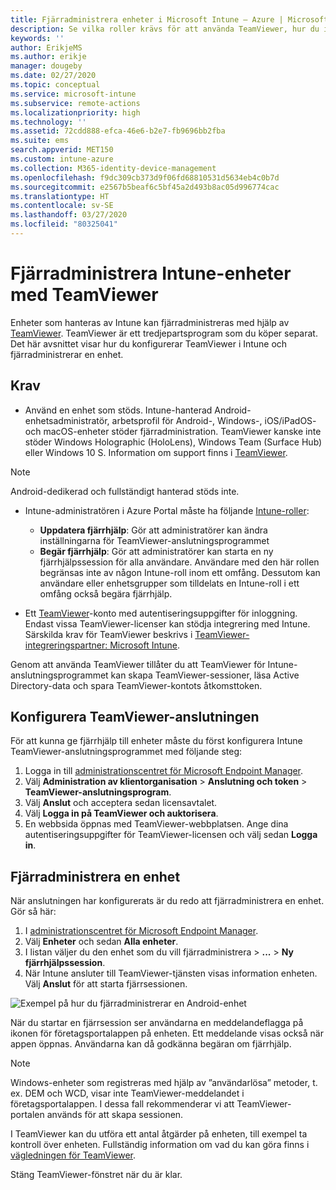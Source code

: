 ```yaml
---
title: Fjärradministrera enheter i Microsoft Intune – Azure | Microsoft Docs
description: Se vilka roller krävs för att använda TeamViewer, hur du installerar TeamViewer-anslutningsprogrammet och stegvisa anvisningar för hur du fjärradministrerar enheter med Microsoft Intune i Azure Portal
keywords: ''
author: ErikjeMS
ms.author: erikje
manager: dougeby
ms.date: 02/27/2020
ms.topic: conceptual
ms.service: microsoft-intune
ms.subservice: remote-actions
ms.localizationpriority: high
ms.technology: ''
ms.assetid: 72cdd888-efca-46e6-b2e7-fb9696bb2fba
ms.suite: ems
search.appverid: MET150
ms.custom: intune-azure
ms.collection: M365-identity-device-management
ms.openlocfilehash: f9dc309cb373d9f06fd68810531d5634eb4c0b7d
ms.sourcegitcommit: e2567b5beaf6c5bf45a2d493b8ac05d996774cac
ms.translationtype: HT
ms.contentlocale: sv-SE
ms.lasthandoff: 03/27/2020
ms.locfileid: "80325041"
---
```

# <a name="use-teamviewer-to-remotely-administer-intune-devices"></a>Fjärradministrera Intune-enheter med TeamViewer

Enheter som hanteras av Intune kan fjärradministreras med hjälp av [TeamViewer](https://www.teamviewer.com). TeamViewer är ett tredjepartsprogram som du köper separat. Det här avsnittet visar hur du konfigurerar TeamViewer i Intune och fjärradministrerar en enhet. 

## <a name="prerequisites"></a>Krav

- Använd en enhet som stöds. Intune-hanterad Android-enhetsadministratör, arbetsprofil för Android-, Windows-, iOS/iPadOS- och macOS-enheter stöder fjärradministration. TeamViewer kanske inte stöder Windows Holographic (HoloLens), Windows Team (Surface Hub) eller Windows 10 S. Information om support finns i [TeamViewer](https://www.teamviewer.com).

> [!NOTE]
> Android-dedikerad och fullständigt hanterad stöds inte.

- Intune-administratören i Azure Portal måste ha följande [Intune-roller](../fundamentals/role-based-access-control.md):  

  - **Uppdatera fjärrhjälp**: Gör att administratörer kan ändra inställningarna för TeamViewer-anslutningsprogrammet
  - **Begär fjärrhjälp**: Gör att administratörer kan starta en ny fjärrhjälpssession för alla användare. Användare med den här rollen begränsas inte av någon Intune-roll inom ett omfång. Dessutom kan användare eller enhetsgrupper som tilldelats en Intune-roll i ett omfång också begära fjärrhjälp. 

- Ett [TeamViewer](https://www.teamviewer.com)-konto med autentiseringsuppgifter för inloggning. Endast vissa TeamViewer-licenser kan stödja integrering med Intune. Särskilda krav för TeamViewer beskrivs i [TeamViewer-integreringspartner: Microsoft Intune](https://www.teamviewer.com/integrations/microsoft-intune/).

Genom att använda TeamViewer tillåter du att TeamViewer för Intune-anslutningsprogrammet kan skapa TeamViewer-sessioner, läsa Active Directory-data och spara TeamViewer-kontots åtkomsttoken.

## <a name="configure-the-teamviewer-connector"></a>Konfigurera TeamViewer-anslutningen

För att kunna ge fjärrhjälp till enheter måste du först konfigurera Intune TeamViewer-anslutningsprogrammet med följande steg:

1. Logga in till [administrationscentret för Microsoft Endpoint Manager](https://go.microsoft.com/fwlink/?linkid=2109431).
2. Välj **Administration av klientorganisation** > **Anslutning och token** > **TeamViewer-anslutningsprogram**.
3. Välj **Anslut** och acceptera sedan licensavtalet.
4. Välj **Logga in på TeamViewer och auktorisera**.
5. En webbsida öppnas med TeamViewer-webbplatsen. Ange dina autentiseringsuppgifter för TeamViewer-licensen och välj sedan **Logga in**.

## <a name="remotely-administer-a-device"></a>Fjärradministrera en enhet

När anslutningen har konfigurerats är du redo att fjärradministrera en enhet. Gör så här: 

1. I [administrationscentret för Microsoft Endpoint Manager](https://go.microsoft.com/fwlink/?linkid=2109431).
2. Välj **Enheter** och sedan **Alla enheter**.
3. I listan väljer du den enhet som du vill fjärradministrera > **...**  > **Ny fjärrhjälpssession**.
4. När Intune ansluter till TeamViewer-tjänsten visas information enheten. Välj **Anslut** för att starta fjärrsessionen.

![Exempel på hur du fjärradministrerar en Android-enhet](./media/teamviewer-support/android-teamviewer.png)

När du startar en fjärrsession ser användarna en meddelandeflagga på ikonen för företagsportalappen på enheten. Ett meddelande visas också när appen öppnas. Användarna kan då godkänna begäran om fjärrhjälp.

> [!NOTE]
> Windows-enheter som registreras med hjälp av ”användarlösa” metoder, t. ex. DEM och WCD, visar inte TeamViewer-meddelandet i företagsportalappen. I dessa fall rekommenderar vi att TeamViewer-portalen används för att skapa sessionen.

I TeamViewer kan du utföra ett antal åtgärder på enheten, till exempel ta kontroll över enheten. Fullständig information om vad du kan göra finns i [vägledningen för TeamViewer](https://www.teamviewer.com/support/documents/).

Stäng TeamViewer-fönstret när du är klar.

